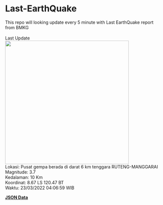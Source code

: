 # Last-EarthQuake
This repo will looking update every 5 minute with Last EarthQuake report from BMKG
<br>
<br>
Last Update
<br>
<img src="https://ews.bmkg.go.id/TEWS/data/20220323040659.mmi.jpg" width="400"/>
<br>
Lokasi: Pusat gempa berada di darat 6 km tenggara RUTENG-MANGGARAI <br>
Magnitude: 3.7 <br>
Kedalaman: 10 Km <br>
Koordinat: 8.67 LS 120.47 BT <br>
Waktu: 23/03/2022 04:06:59 WIB <br>

<a href="./data/data.json">**JSON Data**</a>
